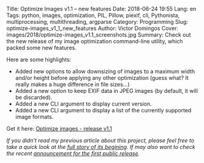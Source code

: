 Title: Optimize Images v1.1 – new features
Date: 2018-06-24 19:55
Lang: en
Tags: python, images, optimization, PIL, Pillow, piexif, cli, Pythonista, multiprocessing, multithreading, argparse
Category: Programming
Slug: optimize-images_v1_1_new_features
Author: Victor Domingos
Cover: images/2018/optimize-images_v1.1_screenshots.jpg
Summary: Check out the new release of my image optimization command-line utility, which packed some new features.

Here are some highlights:

 * Added new options to allow downsizing of images to a maximum width and/or height before applying any other optimization (guess what? It really makes a huge difference in file sizes…)
 * Added a new option to keep EXIF data in JPEG images (by default, it will be discarded).
 * Added a new CLI argument to display current version.
 * Added a new CLI argument to display a list of the currently supported image formats.

Get it here: [Optimize images - release v1.1](https://github.com/victordomingos/optimize-images/releases/tag/V1.1.1)

*If you didn't read my previous article about this project, please feel free to take a quick look at the [full story of its begining]({filename}/articles/2018/2018-06-15_new_python_project_optimize-images.md). If may also want to check the recent [announcement for the first public release]({filename}/articles/2018/2018-06-21_optimize-images_first_public_release.md).*

